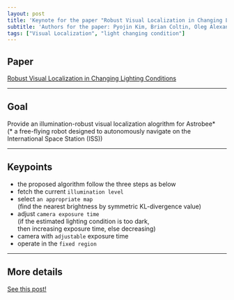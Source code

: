 ```yaml
---
layout: post
title: 'Keynote for the paper "Robust Visual Localization in Changing Lighting Conditions"'
subtitle: 'Authors for the paper: Pyojin Kim, Brian Coltin, Oleg Alexandrov, H. Jin Kim'
tags: ["Visual Localization", "light changing condition"]
---
```


## Paper
<a href="https://ieeexplore.ieee.org/document/7989640">Robust Visual Localization in Changing Lighting Conditions</a>

---

## Goal
Provide an illumination-robust visual localization alogrithm for Astrobee* <br>
(* a free-flying robot designed to autonomously navigate on the International Space Station (ISS))

---

## Keypoints
- the proposed algorithm follow the three steps as below
 - fetch the current `illumination level`
 - select `an appropriate map` <br>
   (find the nearest brightness by symmetric KL-divergence value)
 - adjust `camera exposure time` <br>
   (if the estimated lighting condition is too dark, <br>
   then increasing exposure time, else decreasing)
- camera with `adjustable` exposure time
- operate in the `fixed region`

---

## More details
<a href="https://hbyacademic.github.io/HBY/2019-07-02-Covis/">See this post!</a>




